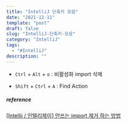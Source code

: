```yaml
---
title: "IntelliJ 단축키 모음"
date: "2021-12-11"
template: "post"
draft: false
slug: "IntelliJ-단축키-모음"
category: "IntelliJ"
tags:
  - "#IntelliJ"
description: ""
---
```


+ `Ctrl` + `Alt` + `o` : 비활성화 import 삭제

+ `Shift` + `Ctrl` + `A` : Find Action

##### reference

[[Intellij / 인텔리제이] 안쓰는 import 제거 하는 방법](https://milenote.tistory.com/25)